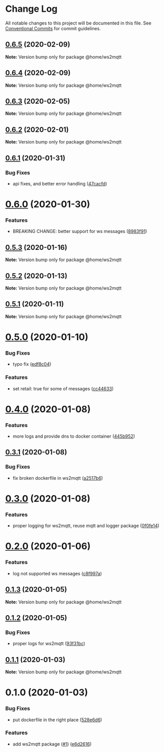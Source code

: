 # Change Log

All notable changes to this project will be documented in this file.
See [Conventional Commits](https://conventionalcommits.org) for commit guidelines.

## [0.6.5](https://github.com/mariusz-kabala/homeAutomation/compare/@home/ws2mqtt@0.6.4...@home/ws2mqtt@0.6.5) (2020-02-09)

**Note:** Version bump only for package @home/ws2mqtt





## [0.6.4](https://github.com/mariusz-kabala/homeAutomation/compare/@home/ws2mqtt@0.6.3...@home/ws2mqtt@0.6.4) (2020-02-09)

**Note:** Version bump only for package @home/ws2mqtt





## [0.6.3](https://github.com/mariusz-kabala/homeAutomation/compare/@home/ws2mqtt@0.6.2...@home/ws2mqtt@0.6.3) (2020-02-05)

**Note:** Version bump only for package @home/ws2mqtt





## [0.6.2](https://github.com/mariusz-kabala/homeAutomation/compare/@home/ws2mqtt@0.6.1...@home/ws2mqtt@0.6.2) (2020-02-01)

**Note:** Version bump only for package @home/ws2mqtt





## [0.6.1](https://github.com/mariusz-kabala/homeAutomation/compare/@home/ws2mqtt@0.6.0...@home/ws2mqtt@0.6.1) (2020-01-31)


### Bug Fixes

* api fixes, and better error handling ([47cacfd](https://github.com/mariusz-kabala/homeAutomation/commit/47cacfdef5b396394a31ed34a727a270bbfa6c95))





# [0.6.0](https://github.com/mariusz-kabala/homeAutomation/compare/@home/ws2mqtt@0.5.3...@home/ws2mqtt@0.6.0) (2020-01-30)


### Features

* BREAKING CHANGE: better support for ws messages ([8983f91](https://github.com/mariusz-kabala/homeAutomation/commit/8983f91280af9cfda402da224b96d437606938c1))





## [0.5.3](https://github.com/mariusz-kabala/homeAutomation/compare/@home/ws2mqtt@0.5.2...@home/ws2mqtt@0.5.3) (2020-01-16)

**Note:** Version bump only for package @home/ws2mqtt





## [0.5.2](https://github.com/mariusz-kabala/homeAutomation/compare/@home/ws2mqtt@0.5.1...@home/ws2mqtt@0.5.2) (2020-01-13)

**Note:** Version bump only for package @home/ws2mqtt





## [0.5.1](https://github.com/mariusz-kabala/homeAutomation/compare/@home/ws2mqtt@0.5.0...@home/ws2mqtt@0.5.1) (2020-01-11)

**Note:** Version bump only for package @home/ws2mqtt





# [0.5.0](https://github.com/mariusz-kabala/homeAutomation/compare/@home/ws2mqtt@0.4.0...@home/ws2mqtt@0.5.0) (2020-01-10)


### Bug Fixes

* typo fix ([edf8c04](https://github.com/mariusz-kabala/homeAutomation/commit/edf8c041d957de2aad3ea4bd38095f2107c8c380))


### Features

* set retail: true for some of messages ([cc44633](https://github.com/mariusz-kabala/homeAutomation/commit/cc4463387cdafbb9087e23268ee2ead739f7e6ad))





# [0.4.0](https://github.com/mariusz-kabala/homeAutomation/compare/@home/ws2mqtt@0.3.1...@home/ws2mqtt@0.4.0) (2020-01-08)


### Features

* more logs and provide dns to docker container ([445b952](https://github.com/mariusz-kabala/homeAutomation/commit/445b952e5be5a04322a9af25c1242b1ed37868a6))





## [0.3.1](https://github.com/mariusz-kabala/homeAutomation/compare/@home/ws2mqtt@0.3.0...@home/ws2mqtt@0.3.1) (2020-01-08)


### Bug Fixes

* fix broken dockerfile in ws2mqtt ([a2517b6](https://github.com/mariusz-kabala/homeAutomation/commit/a2517b60f28d45c71f0dd7a236ffacb805172b3f))





# [0.3.0](https://github.com/mariusz-kabala/homeAutomation/compare/@home/ws2mqtt@0.2.0...@home/ws2mqtt@0.3.0) (2020-01-08)


### Features

* proper logging for ws2mqtt, reuse mqtt and logger package ([0f0fe14](https://github.com/mariusz-kabala/homeAutomation/commit/0f0fe14f1cd422cd14065fb6774dddc78373dc77))





# [0.2.0](https://github.com/mariusz-kabala/homeAutomation/compare/@home/ws2mqtt@0.1.3...@home/ws2mqtt@0.2.0) (2020-01-06)


### Features

* log not supported ws messages ([c8f997a](https://github.com/mariusz-kabala/homeAutomation/commit/c8f997a856facc04d550ce9c70445e9f9f964769))





## [0.1.3](https://github.com/mariusz-kabala/homeAutomation/compare/@home/ws2mqtt@0.1.2...@home/ws2mqtt@0.1.3) (2020-01-05)

**Note:** Version bump only for package @home/ws2mqtt





## [0.1.2](https://github.com/mariusz-kabala/homeAutomation/compare/@home/ws2mqtt@0.1.1...@home/ws2mqtt@0.1.2) (2020-01-05)


### Bug Fixes

* proper logs for ws2mqtt ([93f31bc](https://github.com/mariusz-kabala/homeAutomation/commit/93f31bcfb4ab223fb190be08447ef34601bdc751))





## [0.1.1](https://github.com/mariusz-kabala/homeAutomation/compare/@home/ws2mqtt@0.1.0...@home/ws2mqtt@0.1.1) (2020-01-03)

**Note:** Version bump only for package @home/ws2mqtt





# 0.1.0 (2020-01-03)


### Bug Fixes

* put dockerfile in the right place ([528e6d6](https://github.com/mariusz-kabala/homeAutomation/commit/528e6d62ab3d7381e665043d54e142a2db0cf37b))


### Features

* add ws2mqtt package ([#1](https://github.com/mariusz-kabala/homeAutomation/issues/1)) ([e6d2616](https://github.com/mariusz-kabala/homeAutomation/commit/e6d26168e3551bb7317f5a3acf513019d82d8d79))
